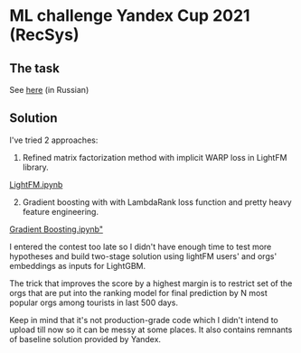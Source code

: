 # ML challenge Yandex Cup 2021 (RecSys)

## The task
See [here](problem_statement.md) (in Russian)

## Solution

I've tried 2 approaches:

1) Refined matrix factorization method with implicit WARP loss in LightFM library. 

[LightFM.ipynb](LightFM.ipynb)

2) Gradient boosting with with LambdaRank loss function and pretty heavy feature engineering.

[Gradient Boosting.ipynb"](gradient_boosting.ipynb")

I entered the contest too late so I didn't have enough time to test more hypotheses and build two-stage solution using lightFM users' and orgs' embeddings as inputs for LightGBM.

The trick that improves the score by a highest margin is to restrict set of the orgs that are put into the ranking model for final prediction by N most popular orgs among tourists in last 500 days.

Keep in mind that it's not production-grade code which I didn't intend to upload till now so it can be messy at some places. It also contains remnants of baseline solution provided by Yandex.
